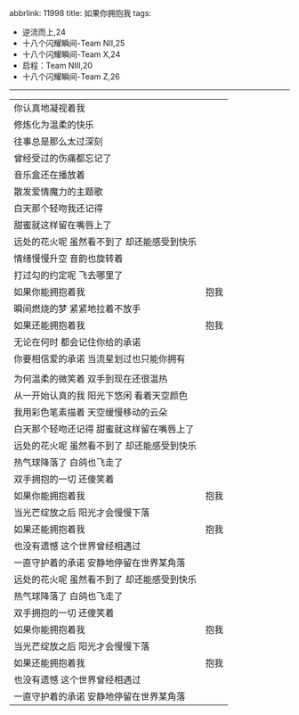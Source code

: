 abbrlink: 11998
title: 如果你拥抱我
tags:
  - 逆流而上,24
  - 十八个闪耀瞬间-Team NII,25
  - 十八个闪耀瞬间-Team X,24
  - 启程：Team NIII,20
  - 十八个闪耀瞬间-Team Z,26
---
|      | |
|--|--|
|你认真地凝视着我| |
|修炼化为温柔的快乐| |
|往事总是那么太过深刻| |
|曾经受过的伤痛都忘记了| |
|音乐盒还在播放着| |
|散发爱情魔力的主题歌| |
|白天那个轻吻我还记得| |
|甜蜜就这样留在嘴唇上了| |
|远处的花火呢 虽然看不到了 却还能感受到快乐| |
|情绪慢慢升空 音韵也旋转着| |
|打过勾的约定呢 飞去哪里了| |
|如果你能拥抱着我|抱我|
|瞬间燃烧的梦 紧紧地拉着不放手| |
|如果还能拥抱着我|抱我|
|无论在何时 都会记住你给的承诺| |
|你要相信爱的承诺 当流星划过也只能你拥有| |
|      | |
|为何温柔的微笑着 双手到现在还很温热| |
|从一开始认真的我 阳光下悠闲 看着天空颜色| |
|我用彩色笔素描着 天空缓慢移动的云朵| |
|白天那个轻吻还记得 甜蜜就这样留在嘴唇上了| |
|远处的花火呢 虽然看不到了 却还能感受到快乐| |
|热气球降落了 白鸽也飞走了| |
|双手拥抱的一切 还傻笑着| |
|如果你能拥抱着我|抱我|
|当光芒绽放之后 阳光才会慢慢下落| |
|如果还能拥抱着我|抱我|
|也没有遗憾 这个世界曾经相遇过| |
|一直守护着的承诺 安静地停留在世界某角落| |
|远处的花火呢 虽然看不到了 却还能感受到快乐| |
|热气球降落了 白鸽也飞走了| |
|双手拥抱的一切 还傻笑着| |
|如果你能拥抱着我|抱我|
|当光芒绽放之后 阳光才会慢慢下落| |
|如果还能拥抱着我|抱我|
|也没有遗憾 这个世界曾经相遇过| |
|一直守护着的承诺 安静地停留在世界某角落|
